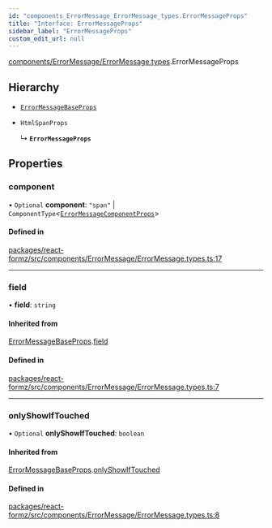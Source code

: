 ```yaml
---
id: "components_ErrorMessage_ErrorMessage_types.ErrorMessageProps"
title: "Interface: ErrorMessageProps"
sidebar_label: "ErrorMessageProps"
custom_edit_url: null
---
```


[components/ErrorMessage/ErrorMessage.types](../modules/components_ErrorMessage_ErrorMessage_types.md).ErrorMessageProps

## Hierarchy

- [`ErrorMessageBaseProps`](components_ErrorMessage_ErrorMessage_types.ErrorMessageBaseProps.md)

- `HtmlSpanProps`

  ↳ **`ErrorMessageProps`**

## Properties

### component

• `Optional` **component**: ``"span"`` \| `ComponentType`<[`ErrorMessageComponentProps`](components_ErrorMessage_ErrorMessage_types.ErrorMessageComponentProps.md)\>

#### Defined in

[packages/react-formz/src/components/ErrorMessage/ErrorMessage.types.ts:17](https://github.com/ZerryStack/react-formz/blob/1bf2d41/packages/react-formz/src/components/ErrorMessage/ErrorMessage.types.ts#L17)

___

### field

• **field**: `string`

#### Inherited from

[ErrorMessageBaseProps](components_ErrorMessage_ErrorMessage_types.ErrorMessageBaseProps.md).[field](components_ErrorMessage_ErrorMessage_types.ErrorMessageBaseProps.md#field)

#### Defined in

[packages/react-formz/src/components/ErrorMessage/ErrorMessage.types.ts:7](https://github.com/ZerryStack/react-formz/blob/1bf2d41/packages/react-formz/src/components/ErrorMessage/ErrorMessage.types.ts#L7)

___

### onlyShowIfTouched

• `Optional` **onlyShowIfTouched**: `boolean`

#### Inherited from

[ErrorMessageBaseProps](components_ErrorMessage_ErrorMessage_types.ErrorMessageBaseProps.md).[onlyShowIfTouched](components_ErrorMessage_ErrorMessage_types.ErrorMessageBaseProps.md#onlyshowiftouched)

#### Defined in

[packages/react-formz/src/components/ErrorMessage/ErrorMessage.types.ts:8](https://github.com/ZerryStack/react-formz/blob/1bf2d41/packages/react-formz/src/components/ErrorMessage/ErrorMessage.types.ts#L8)
